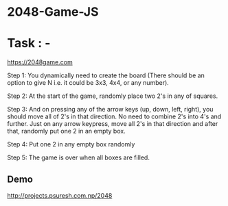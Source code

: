# 2048-Game-JS

# Task : -
 https://2048game.com


Step 1: You dynamically need to create the board (There should be an option to give N i.e. it could be 3x3, 4x4, or any number).

Step 2: At the start of the game, randomly place two 2's in any of squares. 

Step 3: And on pressing any of the arrow keys (up, down, left, right), you should move all of 2's in that direction. No need to combine 2's into 4's and further. Just on any arrow keypress, move all 2's in that direction and after that, randomly put one 2 in an empty box.

Step 4: Put one 2 in any empty box randomly

Step 5: The game is over when all boxes are filled.
## Demo
http://projects.psuresh.com.np/2048





